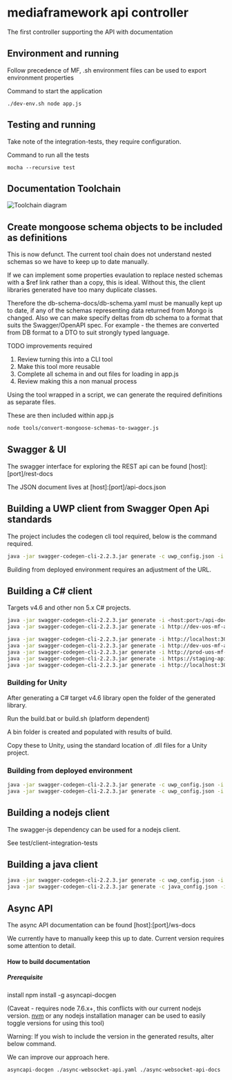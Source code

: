 # mediaframework api controller
The first controller supporting the API with documentation

## Environment and running

Follow precedence of MF, .sh environment files can be used to export environment properties

Command to start the application

```./dev-env.sh node app.js```

## Testing and running

Take note of the integration-tests, they require configuration.

Command to run all the tests

```mocha --recursive test```

## Documentation Toolchain

![Toolchain diagram](/docs/APEP_MF_API_and_documentation_tool_chain_processes.jpg)

## Create mongoose schema objects to be included as definitions

This is now defunct.  The current tool chain does not understand nested schemas so we have to keep up to date manually.

If we can implement some properties evaulation to replace nested schemas with a $ref link rather than a copy, this is ideal.
Without this, the client libraries generated have too many duplicate classes.

Therefore the db-schema-docs/db-schema.yaml must be manually kept up to date, if any of the schemas representing data returned from Mongo is changed.
Also we can make specify deltas from db schema to a format that suits the Swagger/OpenAPI spec.
For example - the themes are converted from DB format to a DTO to suit strongly typed language. 

TODO improvements required
1. Review turning this into a CLI tool
2. Make this tool more reusable
3. Complete all schema in and out files for loading in app.js
4. Review making this a non manual process

Using the tool wrapped in a script, we can generate the required definitions as separate files.

These are then included within app.js

```bash
node tools/convert-mongoose-schemas-to-swagger.js
```

## Swagger & UI

The swagger interface for exploring the REST api can be found [host]:[port]/rest-docs

The JSON document lives at [host]:[port]/api-docs.json

## Building a UWP client from Swagger Open Api standards

The project includes the codegen cli tool required, below is the command required.

```bash
java -jar swagger-codegen-cli-2.2.3.jar generate -c uwp_config.json -i http://localhost:3000/api-docs.json -l csharp -o dist/uwp_api_client_<version>
```

Building from deployed environment requires an adjustment of the URL.

## Building a C# client

Targets v4.6 and other non 5.x C# projects.

```bash
java -jar swagger-codegen-cli-2.2.3.jar generate -i <host:port>/api-docs.json -l csharp -o dist/csharp_api_client_<version>
java -jar swagger-codegen-cli-2.2.3.jar generate -i http://dev-uos-mf-api.eu-west-1.elasticbeanstalk.com/api-docs.json -l csharp -o dist/csharp_api_client_0_0_4rc3

java -jar swagger-codegen-cli-2.2.3.jar generate -i http://localhost:3001/api-docs.json -l csharp -o dist/dev_csharp_api_client_0_0_6rc1
java -jar swagger-codegen-cli-2.2.3.jar generate -i http://dev-uos-mf-api.eu-west-1.elasticbeanstalk.com/api-docs.json -l csharp -o dist/dev_csharp_api_client_0_0_6rc1
java -jar swagger-codegen-cli-2.2.3.jar generate -i http://prod-uos-mf-api.eu-west-1.elasticbeanstalk.com/api-docs.json -l csharp -o dist/prod_csharp_api_client_0_0_6rc2
java -jar swagger-codegen-cli-2.2.3.jar generate -i https://staging-api.mediaframeworkdevs.uk/api-docs.json -l csharp -o dist/csharp_api_client_0_1_3rc1
java -jar swagger-codegen-cli-2.2.3.jar generate -i http://localhost:3001/api-docs.json -l csharp -o dist/csharp_api_client_0_1_6rc1
```

### Building for Unity

After generating a C# target v4.6 library open the folder of the generated library.

Run the build.bat or build.sh (platform dependent)

A bin folder is created and populated with results of build.

Copy these to Unity, using the standard location of .dll files for a Unity project.

### Building from deployed environment

```bash
java -jar swagger-codegen-cli-2.2.3.jar generate -c uwp_config.json -i <host:port>/api-docs.json -l csharp -o dist/uwp_api_client_<version>
java -jar swagger-codegen-cli-2.2.3.jar generate -c uwp_config.json -i http://dev-uos-mf-api.eu-west-1.elasticbeanstalk.com/api-docs.json -l csharp -o dist/uwp_api_client_0_0_3rc9
```

## Building a nodejs client

The swagger-js dependency can be used for a nodejs client.

See test/client-integration-tests

## Building a java client

```bash
java -jar swagger-codegen-cli-2.2.3.jar generate -c uwp_config.json -i <host:port>/api-docs.json -l java -o dist/uwp_api_client_<version>
java -jar swagger-codegen-cli-2.2.3.jar generate -c java_config.json -i http://dev-uos-mf-api.eu-west-1.elasticbeanstalk.com/api-docs.json -l java -o dist/java_api_client_0_0_3rc14
```

## Async API

The async API documentation can be found [host]:[port]/ws-docs

We currently have to manually keep this up to date.  Current version requires some attention to detail.

#### How to build documentation

##### Prerequisite  

install npm install -g asyncapi-docgen

(Caveat - requires node 7.6.x+, this conflicts with our current nodejs version. [nvm](https://github.com/creationix/nvm) or any nodejs installation manager can be used to easily toggle versions for using this tool)

Warning: If you wish to include the version in the generated results, alter below command.

We can improve our approach here.

```bash
asyncapi-docgen ./async-websocket-api.yaml ./async-websocket-api-docs
```


